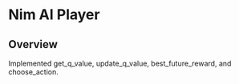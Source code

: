 # Nim AI Player

## Overview

Implemented get_q_value, update_q_value, best_future_reward, and choose_action.